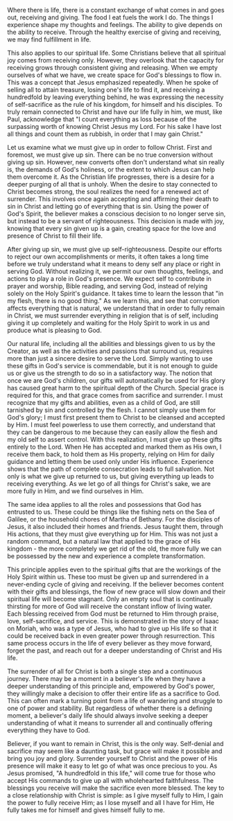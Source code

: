 Where there is life, there is a constant exchange of what comes in and goes out, receiving and giving. The food I eat fuels the work I do. The things I experience shape my thoughts and feelings. The ability to give depends on the ability to receive. Through the healthy exercise of giving and receiving, we may find fulfillment in life.

This also applies to our spiritual life. Some Christians believe that all spiritual joy comes from receiving only. However, they overlook that the capacity for receiving grows through consistent giving and releasing. When we empty ourselves of what we have, we create space for God's blessings to flow in. This was a concept that Jesus emphasized repeatedly. When he spoke of selling all to attain treasure, losing one's life to find it, and receiving a hundredfold by leaving everything behind, he was expressing the necessity of self-sacrifice as the rule of his kingdom, for himself and his disciples. To truly remain connected to Christ and have our life fully in him, we must, like Paul, acknowledge that "I count everything as loss because of the surpassing worth of knowing Christ Jesus my Lord. For his sake I have lost all things and count them as rubbish, in order that I may gain Christ."

Let us examine what we must give up in order to follow Christ. First and foremost, we must give up sin. There can be no true conversion without giving up sin. However, new converts often don't understand what sin really is, the demands of God's holiness, or the extent to which Jesus can help them overcome it. As the Christian life progresses, there is a desire for a deeper purging of all that is unholy. When the desire to stay connected to Christ becomes strong, the soul realizes the need for a renewed act of surrender. This involves once again accepting and affirming their death to sin in Christ and letting go of everything that is sin. Using the power of God's Spirit, the believer makes a conscious decision to no longer serve sin, but instead to be a servant of righteousness. This decision is made with joy, knowing that every sin given up is a gain, creating space for the love and presence of Christ to fill their life.

After giving up sin, we must give up self-righteousness. Despite our efforts to reject our own accomplishments or merits, it often takes a long time before we truly understand what it means to deny self any place or right in serving God. Without realizing it, we permit our own thoughts, feelings, and actions to play a role in God's presence. We expect self to contribute in prayer and worship, Bible reading, and serving God, instead of relying solely on the Holy Spirit's guidance. It takes time to learn the lesson that "in my flesh, there is no good thing." As we learn this, and see that corruption affects everything that is natural, we understand that in order to fully remain in Christ, we must surrender everything in religion that is of self, including giving it up completely and waiting for the Holy Spirit to work in us and produce what is pleasing to God.

Our natural life, including all the abilities and blessings given to us by the Creator, as well as the activities and passions that surround us, requires more than just a sincere desire to serve the Lord. Simply wanting to use these gifts in God's service is commendable, but it is not enough to guide us or give us the strength to do so in a satisfactory way. The notion that once we are God's children, our gifts will automatically be used for His glory has caused great harm to the spiritual depth of the Church. Special grace is required for this, and that grace comes from sacrifice and surrender. I must recognize that my gifts and abilities, even as a child of God, are still tarnished by sin and controlled by the flesh. I cannot simply use them for God's glory; I must first present them to Christ to be cleansed and accepted by Him. I must feel powerless to use them correctly, and understand that they can be dangerous to me because they can easily allow the flesh and my old self to assert control. With this realization, I must give up these gifts entirely to the Lord. When He has accepted and marked them as His own, I receive them back, to hold them as His property, relying on Him for daily guidance and letting them be used only under His influence. Experience shows that the path of complete consecration leads to full salvation. Not only is what we give up returned to us, but giving everything up leads to receiving everything. As we let go of all things for Christ's sake, we are more fully in Him, and we find ourselves in Him.

The same idea applies to all the roles and possessions that God has entrusted to us. These could be things like the fishing nets on the Sea of Galilee, or the household chores of Martha of Bethany. For the disciples of Jesus, it also included their homes and friends. Jesus taught them, through His actions, that they must give everything up for Him. This was not just a random command, but a natural law that applied to the grace of His kingdom - the more completely we get rid of the old, the more fully we can be possessed by the new and experience a complete transformation.

This principle applies even to the spiritual gifts that are the workings of the Holy Spirit within us. These too must be given up and surrendered in a never-ending cycle of giving and receiving. If the believer becomes content with their gifts and blessings, the flow of new grace will slow down and their spiritual life will become stagnant. Only an empty soul that is continually thirsting for more of God will receive the constant inflow of living water. Each blessing received from God must be returned to Him through praise, love, self-sacrifice, and service. This is demonstrated in the story of Isaac on Moriah, who was a type of Jesus, who had to give up His life so that it could be received back in even greater power through resurrection. This same process occurs in the life of every believer as they move forward, forget the past, and reach out for a deeper understanding of Christ and His life.

The surrender of all for Christ is both a single step and a continuous journey. There may be a moment in a believer's life when they have a deeper understanding of this principle and, empowered by God's power, they willingly make a decision to offer their entire life as a sacrifice to God. This can often mark a turning point from a life of wandering and struggle to one of power and stability. But regardless of whether there is a defining moment, a believer's daily life should always involve seeking a deeper understanding of what it means to surrender all and continually offering everything they have to God.

Believer, if you want to remain in Christ, this is the only way. Self-denial and sacrifice may seem like a daunting task, but grace will make it possible and bring you joy and glory. Surrender yourself to Christ and the power of His presence will make it easy to let go of what was once precious to you. As Jesus promised, "A hundredfold in this life," will come true for those who accept His commands to give up all with wholehearted faithfulness. The blessings you receive will make the sacrifice even more blessed. The key to a close relationship with Christ is simple: as I give myself fully to Him, I gain the power to fully receive Him; as I lose myself and all I have for Him, He fully takes me for himself and gives himself fully to me.